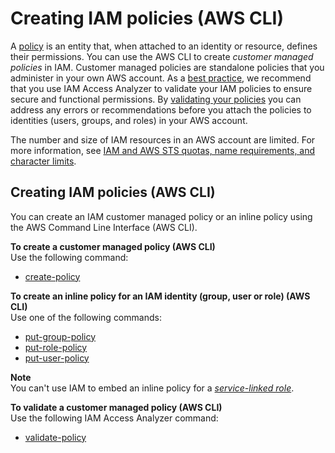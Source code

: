 # Creating IAM policies \(AWS CLI\)<a name="access_policies_create-cli"></a>

A [policy](access_policies.md) is an entity that, when attached to an identity or resource, defines their permissions\. You can use the AWS CLI to create *customer managed policies* in IAM\. Customer managed policies are standalone policies that you administer in your own AWS account\. As a [best practice](best-practices.md), we recommend that you use IAM Access Analyzer to validate your IAM policies to ensure secure and functional permissions\. By [validating your policies](access_policies_policy-validator.md) you can address any errors or recommendations before you attach the policies to identities \(users, groups, and roles\) in your AWS account\.

The number and size of IAM resources in an AWS account are limited\. For more information, see [IAM and AWS STS quotas, name requirements, and character limits](reference_iam-quotas.md)\.

## Creating IAM policies \(AWS CLI\)<a name="create-policies-cli-api"></a>

You can create an IAM customer managed policy or an inline policy using the AWS Command Line Interface \(AWS CLI\)\. 

**To create a customer managed policy \(AWS CLI\)**  
Use the following command:
+ [create\-policy](https://docs.aws.amazon.com/cli/latest/reference/iam/create-policy.html)

**To create an inline policy for an IAM identity \(group, user or role\) \(AWS CLI\)**  
Use one of the following commands:
+ [put\-group\-policy](https://docs.aws.amazon.com/cli/latest/reference/iam/put-group-policy.html)
+ [put\-role\-policy](https://docs.aws.amazon.com/cli/latest/reference/iam/put-role-policy.html)
+ [put\-user\-policy](https://docs.aws.amazon.com/cli/latest/reference/iam/put-user-policy.html)

**Note**  
You can't use IAM to embed an inline policy for a *[service\-linked role](id_roles_terms-and-concepts.md#iam-term-service-linked-role)*\.

**To validate a customer managed policy \(AWS CLI\)**  
Use the following IAM Access Analyzer command:
+ [validate\-policy](https://docs.aws.amazon.com/cli/latest/reference/accessanalyzer/validate-policy.html)